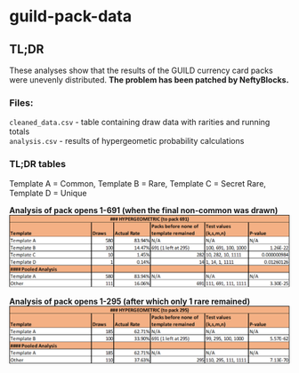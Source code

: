 # guild-pack-data

## TL;DR 
These analyses show that the results of the GUILD currency card packs were unevenly distributed. 
**The problem has been patched by NeftyBlocks.**

### Files:

`cleaned_data.csv` - table containing draw data with rarities and running totals  
`analysis.csv` - results of hypergeometic probability calculations  




### TL;DR tables

Template A = Common, Template B = Rare, Template C = Secret Rare, Template D = Unique

**Analysis of pack opens 1-691 (when the final non-common was drawn)**  
![Table1](img/table1.png)

**Analysis of pack opens 1-295 (after which only 1 rare remained)**  
![Table1](img/table2.png)
